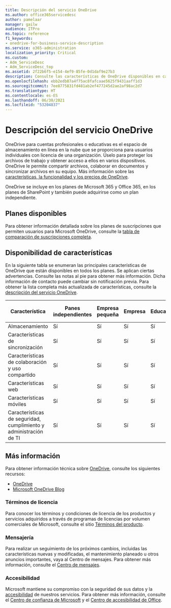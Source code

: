 ```yaml
---
title: Descripción del servicio OneDrive
ms.author: office365servicedesc
author: pamelaar
manager: gailw
audience: ITPro
ms.topic: reference
f1_keywords:
- onedrive-for-business-service-description
ms.service: o365-administration
localization_priority: Critical
ms.custom:
- Adm_ServiceDesc
- Adm_ServiceDesc_top
ms.assetid: 2f22b6f5-e154-4ef9-85fe-0d1daf9e27b3
description: Consulte las características de OneDrive disponibles en cada plan.
ms.openlocfilehash: ebb2edb87a4f75ac8fafcaae5625f9431aaff1d3
ms.sourcegitcommit: 7ee8775831fd481ab2ef477245d2ae2af98ac2d7
ms.translationtype: HT
ms.contentlocale: es-ES
ms.lasthandoff: 06/30/2021
ms.locfileid: "53204837"
---
```

# <a name="onedrive-service-description"></a>Descripción del servicio OneDrive

OneDrive para cuentas profesionales o educativas es el espacio de almacenamiento en línea en la nube que se proporciona para usuarios individuales con licencia de una organización. Úselo para proteger los archivos de trabajo y obtener acceso a ellos en varios dispositivos. OneDrive le permite compartir archivos, colaborar en documentos y sincronizar archivos en su equipo. Más información sobre las [características, la funcionalidad y los precios de OneDrive](https://www.microsoft.com/microsoft-365/onedrive/onedrive-for-business).

OneDrive se incluye en los planes de Microsoft 365 y Office 365, en los planes de SharePoint y también puede adquirirse como un plan independiente.

## <a name="available-plans"></a>Planes disponibles

Para obtener información detallada sobre los planes de suscripciones que permiten usuarios para Microsoft OneDrive, consulte la [tabla de comparación de suscripciones completa](https://go.microsoft.com/fwlink/?linkid=2139145).

## <a name="feature-availability"></a>Disponibilidad de características

En la siguiente tabla se enumeran las principales características de OneDrive que están disponibles en todos los planes. Se aplican ciertas advertencias. Consulte las notas al pie para obtener más información. Dicha información de contacto puede cambiar sin notificación previa. Para obtener la lista completa más actualizada de características, consulte la [descripción del servicio OneDrive](/office365/servicedescriptions/onedrive-for-business-service-description).

| Característica | Panes independientes | Empresa pequeña | Empresa | Educación | Administración pública | Organizaciones sin ánimo de lucro  |
|---------|-------------------|----------------|------------|-----------|------------|-------------|
| Almacenamiento | Sí | Sí | Sí | Sí | Sí | Sí |
| Características de sincronización | Sí | Sí | Sí | Sí | Sí | Sí |
| Características de colaboración y uso compartido | Sí | Sí | Sí | Sí | Sí | Sí |
| Características web | Sí | Sí | Sí | Sí | Sí | Sí |
| Características móviles | Sí | Sí | Sí | Sí | Sí | Sí |
| Características de seguridad, cumplimiento y administración de TI | Sí | Sí | Sí | Sí | Sí | Sí |

## <a name="learn-more"></a>Más información

Para obtener información técnica sobre [OneDrive](https://www.microsoft.com/microsoft-365/onedrive/onedrive-for-business), consulte los siguientes recursos:

- [OneDrive](/onedrive/onedrive)
- [Microsoft OneDrive Blog](https://techcommunity.microsoft.com/t5/microsoft-onedrive-blog/bg-p/OneDriveBlog)

### <a name="licensing-terms"></a>Términos de licencia

Para conocer los términos y condiciones de licencia de los productos y servicios adquiridos a través de programas de licencias por volumen comerciales de Microsoft, consulte el sitio [Términos del producto](https://www.microsoft.com/licensing/terms/).

### <a name="messaging"></a>Mensajería 

Para realizar un seguimiento de los próximos cambios, incluidas las características nuevas y modificadas, el mantenimiento planeado u otros anuncios importantes, vaya al Centro de mensajes. Para obtener más información, consulte el [Centro de mensajes](/microsoft-365/admin/manage/message-center).

### <a name="accessibility"></a>Accesibilidad

Microsoft mantiene su compromiso con la seguridad de sus datos y la [accesibilidad](https://www.microsoft.com/trust-center/compliance/accessibility) de nuestros servicios. Para obtener más información, consulte el [Centro de confianza de Microsoft](https://www.microsoft.com/trust-center) y el [Centro de accesibilidad de Office](https://support.microsoft.com/office/office-accessibility-center-resources-for-people-with-disabilities-ecab0fcf-d143-4fe8-a2ff-6cd596bddc6d).
